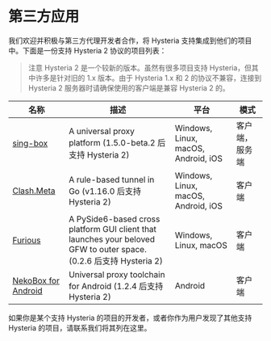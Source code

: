 # 第三方应用

我们欢迎并积极与第三方代理开发者合作，将 Hysteria 支持集成到他们的项目中。下面是一份支持 Hysteria 2 协议的项目列表：

> 注意 Hysteria 2 是一个较新的版本。虽然有很多项目支持 Hysteria，但其中许多是针对旧的 1.x 版本。由于 Hysteria 1.x 和 2 的协议不兼容，连接到 Hysteria 2 服务器时请确保使用的客户端是兼容 Hysteria 2 的。

| 名称                                                                    | 描述                                                                                                               | 平台                                | 模式           |
| ----------------------------------------------------------------------- | ------------------------------------------------------------------------------------------------------------------ | ----------------------------------- | -------------- |
| [sing-box](https://github.com/SagerNet/sing-box)                        | A universal proxy platform (1.5.0-beta.2 后支持 Hysteria 2)                                                        | Windows, Linux, macOS, Android, iOS | 客户端，服务端 |
| [Clash.Meta](https://github.com/MetaCubeX/Clash.Meta)                   | A rule-based tunnel in Go (v1.16.0 后支持 Hysteria 2)                                                              | Windows, Linux, macOS, Android, iOS | 客户端         |
| [Furious](https://github.com/LorenEteval/Furious)                       | A PySide6-based cross platform GUI client that launches your beloved GFW to outer space. (0.2.6 后支持 Hysteria 2) | Windows, Linux, macOS               | 客户端         |
| [NekoBox for Android](https://github.com/MatsuriDayo/NekoBoxForAndroid) | Universal proxy toolchain for Android (1.2.4 后支持 Hysteria 2)                                                    | Android                             | 客户端         |

如果你是某个支持 Hysteria 的项目的开发者，或者你作为用户发现了其他支持 Hysteria 的项目，请联系我们将其列在这里。
